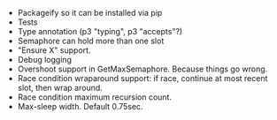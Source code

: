 - Packageify so it can be installed via pip
- Tests
- Type annotation (p3 "typing", p3 "accepts"?)
- Semaphore can hold more than one slot
- "Ensure X" support.
- Debug logging
- Overshoot support in GetMaxSemaphore. Because things go wrong.
- Race condition wraparound support: if race, continue at most recent slot, then wrap around.
- Race condition maximum recursion count.
- Max-sleep width. Default 0.75sec.